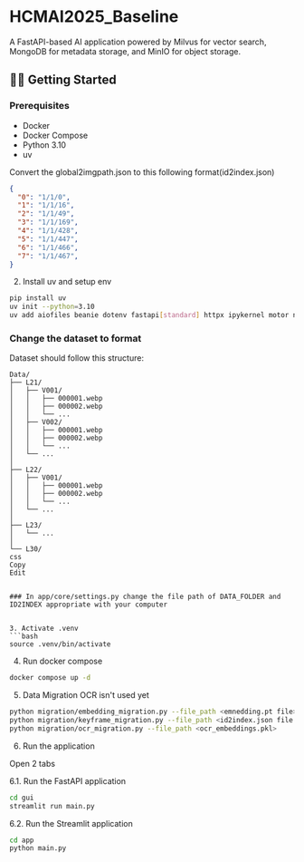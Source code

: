 # HCMAI2025_Baseline

A FastAPI-based AI application powered by Milvus for vector search, MongoDB for metadata storage, and MinIO for object storage.

## 🧑‍💻 Getting Started

### Prerequisites
- Docker
- Docker Compose
- Python 3.10
- uv



Convert the global2imgpath.json to this following format(id2index.json)
```json
{
  "0": "1/1/0",
  "1": "1/1/16",
  "2": "1/1/49",
  "3": "1/1/169",
  "4": "1/1/428",
  "5": "1/1/447",
  "6": "1/1/466",
  "7": "1/1/467",
}
```



2. Install uv and setup env
```bash
pip install uv
uv init --python=3.10
uv add aiofiles beanie dotenv fastapi[standard] httpx ipykernel motor nicegui numpy open-clip-torch pydantic-settings pymilvus streamlit torch typing-extensions usearch uvicorn sentence-transformers googletrans==4.0.0-rc1
```

### Change the dataset to format 
Dataset should follow this structure:

```text
Data/
├── L21/
│   ├── V001/
│   │   ├── 000001.webp
│   │   ├── 000002.webp
│   │   └── ...
│   ├── V002/
│   │   ├── 000001.webp
│   │   ├── 000002.webp
│   │   └── ...
│   └── ...
│
├── L22/
│   ├── V001/
│   │   ├── 000001.webp
│   │   ├── 000002.webp
│   │   └── ...
│   └── ...
│
├── L23/
│   └── ...
│
└── L30/
css
Copy
Edit


### In app/core/settings.py change the file path of DATA_FOLDER and ID2INDEX appropriate with your computer


3. Activate .venv
```bash
source .venv/bin/activate
```
4. Run docker compose
```bash
docker compose up -d
```

5. Data Migration 
OCR isn't used yet
```bash
python migration/embedding_migration.py --file_path <emnedding.pt file>
python migration/keyframe_migration.py --file_path <id2index.json file path>
python migration/ocr_migration.py --file_path <ocr_embeddings.pkl> 
```

6. Run the application

Open 2 tabs

6.1. Run the FastAPI application
```bash
cd gui
streamlit run main.py
```

6.2. Run the Streamlit application
```bash
cd app
python main.py
```



 

